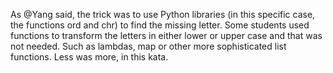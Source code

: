 As @Yang said, the trick was to use Python libraries (in this specific case, the functions ord and chr) to find the missing letter. Some students used functions to transform the letters in either lower or upper case and that was not needed. Such as lambdas, map or other more sophisticated list functions.
Less was more, in this kata.